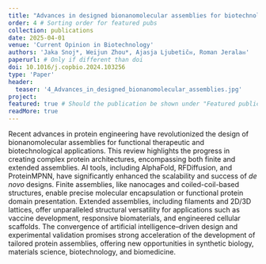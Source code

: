 ```yaml
---
title: "Advances in designed bionanomolecular assemblies for biotechnological and biomedical applications"
order: 4 # Sorting order for featured pubs
collection: publications
date: 2025-04-01
venue: 'Current Opinion in Biotechnology'
authors: 'Jaka Snoj*, Weijun Zhou*, Ajasja Ljubetič✉, Roman Jerala✉'
paperurl: # Only if different than doi
doi: 10.1016/j.copbio.2024.103256
type: 'Paper'
header:
  teaser: '4_Advances_in_designed_bionanomolecular_assemblies.jpg'
project: 
featured: true # Should the publication be shown under "Featured publications" at the top of page
readMore: true
---
```

Recent advances in protein engineering have revolutionized the design of bionanomolecular assemblies for functional therapeutic and biotechnological applications. This review highlights the progress in creating complex protein architectures, encompassing both finite and extended assemblies. AI tools, including AlphaFold, RFDiffusion, and ProteinMPNN, have significantly enhanced the scalability and success of *de novo* designs. Finite assemblies, like nanocages and coiled-coil-based structures, enable precise molecular encapsulation or functional protein domain presentation. Extended assemblies, including filaments and 2D/3D lattices, offer unparalleled structural versatility for applications such as vaccine development, responsive biomaterials, and engineered cellular scaffolds. The convergence of artificial intelligence–driven design and experimental validation promises strong acceleration of the development of tailored protein assemblies, offering new opportunities in synthetic biology, materials science, biotechnology, and biomedicine.
